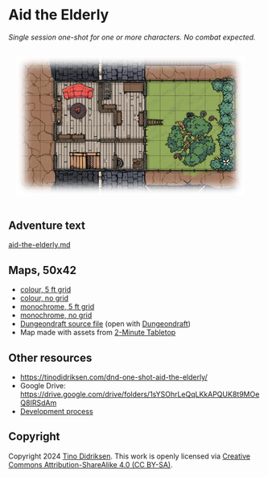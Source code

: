 # Aid the Elderly
*Single session one-shot for one or more characters. No combat expected.*

<img src="header.png" style="max-width: 90%; margin: 2ex;">

## Adventure text
[aid-the-elderly.md](aid-the-elderly.md)

## Maps, 50x42
- [colour, 5 ft grid](aid-the-elderly.colour-5ft.50x42.png)
- [colour, no grid](aid-the-elderly.colour-nogrid.50x42.png)
- [monochrome, 5 ft grid](aid-the-elderly.bw-5ft.50x42.png)
- [monochrome, no grid](aid-the-elderly.bw-nogrid.50x42.png)
- [Dungeondraft source file](aid-the-elderly.dungeondraft_map) (open with [Dungeondraft](https://dungeondraft.net/))
- Map made with assets from [2-Minute Tabletop](https://2minutetabletop.com/)

## Other resources
* https://tinodidriksen.com/dnd-one-shot-aid-the-elderly/
* Google Drive: https://drive.google.com/drive/folders/1sYSOhrLeQqLKkAPQUK8t9MOeQ8IRSdAm
* [Development process](development.md)


## Copyright
Copyright 2024 [Tino Didriksen](https://tinodidriksen.com/). This work is openly licensed via [Creative Commons Attribution-ShareAlike 4.0 (CC BY-SA)](https://creativecommons.org/licenses/by-sa/4.0/).
